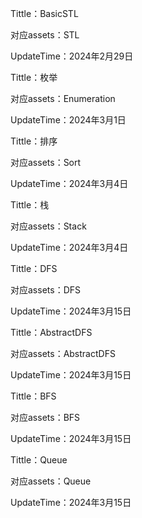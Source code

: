 Tittle：BasicSTL

对应assets：STL

UpdateTime：2024年2月29日

Tittle：枚举

对应assets：Enumeration

UpdateTime：2024年3月1日

Tittle：排序

对应assets：Sort

UpdateTime：2024年3月4日

Tittle：栈

对应assets：Stack

UpdateTime：2024年3月4日

Tittle：DFS

对应assets：DFS

UpdateTime：2024年3月15日

Tittle：AbstractDFS

对应assets：AbstractDFS

UpdateTime：2024年3月15日

Tittle：BFS

对应assets：BFS

UpdateTime：2024年3月15日

Tittle：Queue

对应assets：Queue

UpdateTime：2024年3月15日







